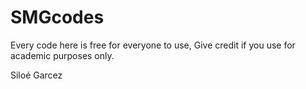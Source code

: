 # SMGcodes
  Every code here is free for everyone to use,
Give credit if you use for academic purposes only.

  Siloé Garcez

